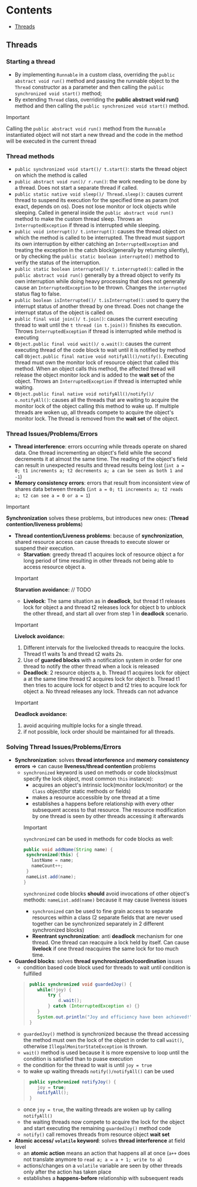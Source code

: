 # **Contents**

- [Threads](#threads)


<a id="threads"></a>
## **Threads**
### **Starting a thread**
- By implementing `Runnable` in a custom class, overriding the `public abstract void run()` method and passing the runnable object to the `Thread` constructor as a parameter and then calling the `public synchronized void start()` method;
- By extending `Thread` class, overriding the **public abstract void run()** method and then calling the `public synchronized void start()` method.
> [!IMPORTANT]
> Calling the `public abstract void run()` method from the `Runnable` instantiated object will not start a new thread and the code in the method will be executed in the current thread

### **Thread methods**
- `public synchronized void start()/ t.start()`: starts the thread object on which the method is called
- `public abstract void run()/ r.run()`: the work needing to be done by a thread. Does not start a separate thread if called.
- `public static native void sleep()/ Thread.sleep()`: causes current thread to suspend its execution for the specified time as param (not exact, depends on os). Does not lose monitor or lock objects while sleeping. Called in general inside the `public abstract void run()` method to make the custom thread sleep. Throws an `InterruptedException` if thread is interrupted while sleeping.
- `public void interrupt()/ t.interrupt()`: causes the thread object on which the method is called to be interrupted. The thread must support its own interruption by either catching an `InterruptedException` and treating the exception in the catch block(generally by returning silently), or by checking the `public static boolean interrupted()` method to verify the status of the interruption.
- `public static boolean interrupted()/ t.interrupted()`: called in the `public abstract void run()` generally by a thread object to verify its own interruption while doing heavy processing that does not generally cause an `InterruptedException` to be thrown. Changes the `interrupted` status flag to false.
- `public boolean isInterrupted()/ t.isInterrupted()`: used to query the interrupt status of another thread by one thread. Does not change the interrupt status of the object is called on.
- `public final void join()/ t.join()`: causes the current executing thread to wait until the `t thread (in t.join())` finishes its execution. Throws `InterruptedException` if thread is interrupted while method is executing
- `Object.public final void wait()/ o.wait()`: causes the current executing thread of the code block to wait until it is notified by method call `Object.public final native void notifyAll()/notify()`. Executing thread must own the monitor lock of resource object that called this method. When an object calls this method, the affected thread will release the object monitor lock and is added to the **wait set** of the object. Throws an `InterruptedException` if thread is interrupted while waiting. 
- `Object.public final native void notifyAll()/notify()/ o.notifyAll()`: causes all the threads that are waiting to acquire the monitor lock of the object calling this method to wake up. If multiple threads are woken up, all threads compete to acquire the object's monitor lock. The thread is removed from the **wait set** of the object. 

### **Thread Issues/Problems/Errors**
- **Thread interference**: errors occurring while threads operate on shared data. One thread incrementing an object's field while the second decrements it at almost the same time. The reading of the object's field can result in unexpected results and thread results being lost (`int a = 0; t1 increments a; t2 decrements a; a can be seen as both 1 and -1`)
- **Memory consistency errors**: errors that result from inconsistent view of shares data between threads (`int a = 0; t1 increments a; t2 reads a; t2 can see a = 0 or a = 1`)
> [!IMPORTANT]
> **Synchronization** solves these problems, but introduces new ones: (**Thread contention/liveness problems**)
- **Thread contention/Liveness problems**: because of **synchronization**, shared resource access can cause threads to execute slower or suspend their execution. 
  - **Starvation**: greedy thread t1 acquires lock of resource object a for long period of time resulting in other threads not being able to access resource object a.
  > [!IMPORTANT]
  > **Starvation avoidance:**
  > // TODO
  - **Livelock**: The same situation as in **deadlock**, but thread t1 releases lock for object a and thread t2 releases lock for object b to unblock the other thread, and start all over from step 1 in **deadlock** scenario.
  > [!IMPORTANT]
  > **Livelock avoidance:**
  > 1) Different intervals for the livelocked threads to reacquire the locks. Thread t1 waits 1s and thread t2 waits 2s.
  > 2) Use of **guarded blocks** with a notification system in order for one thread to notify the other thread when a lock is released
  - **Deadlock**: 2 resource objects a, b. Thread t1 acquires lock for object a at the same time thread t2 acquires lock for object b. Thread t1 then tries to acquire lock for object b and t2 tries to acquire lock for object a. No thread releases any lock. Threads can not advance
  > [!IMPORTANT]
  > **Deadlock avoidance:** 
  > 1) avoid acquiring multiple locks for a single thread.
  > 2) if not possible, lock order should be maintained for all threads. 

### **Solving Thread Issues/Problems/Errors**
- **Synchronization**: solves **thread interference** and **memory consistency errors** => can cause **liveness/thread contention** problems
  - `synchronized` keyword is used on methods or code blocks(must specify the lock object, most common `this` instance): 
    - acquires an object's intrinsic lock(monitor lock/monitor) or the `Class` object(for static methods or fields)
    - makes a resource accessible by one thread at a time
    - establishes a happens before relationship with every other subsequent access to that resource. The resource modification by one thread is seen by other threads accessing it afterwards
    > [!IMPORTANT]
    > `synchronized` can be used in methods for code blocks as well: 
    >```java
    >public void addName(String name) {
    >  synchronized(this) {
    >    lastName = name;
    >    nameCount++;
    >  }
    >  nameList.add(name);
    >}
    >```
    > `synchronized` code blocks **should** avoid invocations of other object's methods: `nameList.add(name)` because it may cause liveness issues
    - `synchronized` can be used to fine grain access to separate resources within a class (2 separate fields that are never used together can be synchronized separately in 2 different synchronized blocks)
    - **Reentrant synchronization**: anti **deadlock** mechanism for one thread. One thread can reacquire a lock held by itself. Can cause **livelock** if one thread reacquires the same lock for too much time.
- **Guarded blocks**: solves **thread synchronization/coordination** issues
  - condition based code block used for threads to wait until condition is fulfilled
  >```java
  >public synchronized void guardedJoy() {
  >    while(!joy) {
  >        try {
  >            d.wait();
  >        } catch (InterruptedException e) {}
  >    }
  >    System.out.println("Joy and efficiency have been achieved!");
  >}
  >```
  - `guardedJoy()` method is synchronized because the thread accessing the method must own the lock of the object in order to call `wait()`, otherwise `IllegalMonitorStateException` is thrown.
  - `wait()` method is used because it is more expensive to loop until the condition is satisfied than to puase execution
  - the condition for the thread to wait is until `joy = true`
  - to wake up waiting threads `notify()/notifyAll()` can be used
  >```java
  >public synchronized notifyJoy() {
  >    joy = true;
  >    notifyAll();
  >}
  >```
  - once `joy = true`, the waiting threads are woken up by calling `notifyAll()`
  - the waiting threads now compete to acquire the lock for the object and start executing the remaining `guardedJoy()` method code
  - `notify()` call removes threads from resource object **wait set**
- **Atomic access/ `volatile` keyword**: solves **thread interference** at field level
  - an **atomic action** means an action that happens all at once (`a++` does not translate anymore to `read a; a = a + 1; write to a`)
  - actions/changes on a `volatile` variable are seen by other threads only after the action has taken place
  - establishes a **happens-before** relationship with subsequent reads